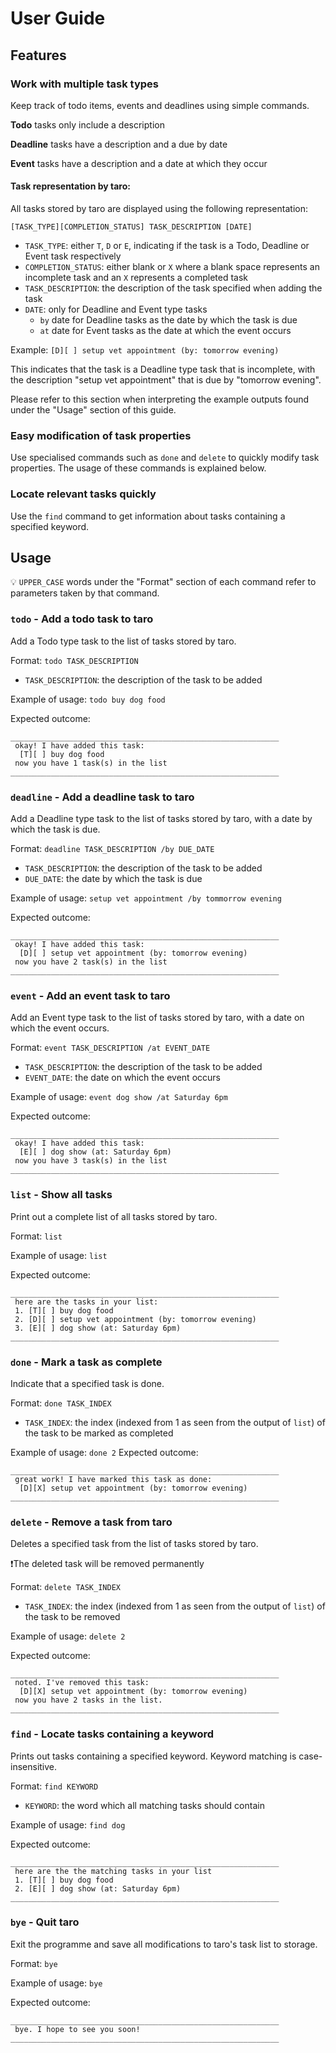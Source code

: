 # User Guide

## Features 

### Work with multiple task types
Keep track of todo items, events and deadlines using simple commands.

**Todo** tasks only include a description

**Deadline** tasks have a description and a due by date

**Event** tasks have a description and a date at which they occur

#### Task representation by taro:
All tasks stored by taro are displayed using the following representation:

`[TASK_TYPE][COMPLETION_STATUS] TASK_DESCRIPTION [DATE]`
- `TASK_TYPE`: either `T`, `D` or `E`, indicating if the task is a Todo, Deadline or Event task respectively
- `COMPLETION_STATUS`: either blank or `X` where a blank space represents an incomplete task and an `X` represents a completed task
- `TASK_DESCRIPTION`: the description of the task specified when adding the task
- `DATE`: only for Deadline and Event type tasks
  - `by` date for Deadline tasks as the date by which the task is due
  - `at` date for Event tasks as the date at which the event occurs

Example: `[D][ ] setup vet appointment (by: tomorrow evening)`

This indicates that the task is a Deadline type task that is incomplete, with the description "setup vet appointment" that is due by "tomorrow evening".

Please refer to this section when interpreting the example outputs found under the "Usage" section of this guide.


### Easy modification of task properties

Use specialised commands such as `done` and `delete` to quickly modify task properties. 
The usage of these commands is explained below.

### Locate relevant tasks quickly

Use the `find` command to get information about tasks containing a specified keyword.

## Usage

💡 `UPPER_CASE` words under the "Format" section of each command refer to parameters taken by that command.

### `todo` - Add a todo task to taro
Add a Todo type task to the list of tasks stored by taro.

Format: `todo TASK_DESCRIPTION`
- `TASK_DESCRIPTION`: the description of the task to be added

Example of usage: `todo buy dog food`

Expected outcome:
```
____________________________________________________________
 okay! I have added this task:
  [T][ ] buy dog food
 now you have 1 task(s) in the list
____________________________________________________________
```

### `deadline` - Add a deadline task to taro
Add a Deadline type task to the list of tasks stored by taro, with a date by which the task is due.

Format: `deadline TASK_DESCRIPTION /by DUE_DATE`
- `TASK_DESCRIPTION`: the description of the task to be added
- `DUE_DATE`: the date by which the task is due

Example of usage: `setup vet appointment /by tommorrow evening`

Expected outcome:
```
____________________________________________________________
 okay! I have added this task:
  [D][ ] setup vet appointment (by: tomorrow evening)
 now you have 2 task(s) in the list
____________________________________________________________
```

### `event` - Add an event task to taro
Add an Event type task to the list of tasks stored by taro, with a date on which the event occurs.

Format: `event TASK_DESCRIPTION /at EVENT_DATE`
- `TASK_DESCRIPTION`: the description of the task to be added
- `EVENT_DATE`: the date on which the event occurs

Example of usage: `event dog show /at Saturday 6pm`

Expected outcome:
```
____________________________________________________________
 okay! I have added this task:
  [E][ ] dog show (at: Saturday 6pm)
 now you have 3 task(s) in the list
____________________________________________________________
```

### `list` - Show all tasks
Print out a complete list of all tasks stored by taro.

Format: `list`

Example of usage: `list`

Expected outcome:
```
____________________________________________________________
 here are the tasks in your list:
 1. [T][ ] buy dog food
 2. [D][ ] setup vet appointment (by: tomorrow evening)
 3. [E][ ] dog show (at: Saturday 6pm)
____________________________________________________________
```

### `done` - Mark a task as complete
Indicate that a specified task is done.

Format: `done TASK_INDEX`
- `TASK_INDEX`: the index (indexed from 1 as seen from the output of `list`) of the task to be marked as completed

Example of usage: `done 2`
Expected outcome:
```
____________________________________________________________
 great work! I have marked this task as done:
  [D][X] setup vet appointment (by: tomorrow evening)
____________________________________________________________
```

### `delete` - Remove a task from taro
Deletes a specified task from the list of tasks stored by taro.

❗️The deleted task will be removed permanently

Format: `delete TASK_INDEX`
- `TASK_INDEX`: the index (indexed from 1 as seen from the output of `list`) of the task to be removed

Example of usage: `delete 2`

Expected outcome:
```
____________________________________________________________
 noted. I've removed this task:
  [D][X] setup vet appointment (by: tomorrow evening)
 now you have 2 tasks in the list.
____________________________________________________________
```

### `find` - Locate tasks containing a keyword
Prints out tasks containing a specified keyword. Keyword matching is case-insensitive.

Format: `find KEYWORD`
- `KEYWORD`: the word which all matching tasks should contain

Example of usage: `find dog`

Expected outcome:
```
____________________________________________________________
 here are the the matching tasks in your list
 1. [T][ ] buy dog food
 2. [E][ ] dog show (at: Saturday 6pm)
____________________________________________________________
```
### `bye` - Quit taro
Exit the programme and save all modifications to taro's task list to storage.

Format: `bye`

Example of usage: `bye`

Expected outcome:
```
____________________________________________________________
 bye. I hope to see you soon!
____________________________________________________________
```